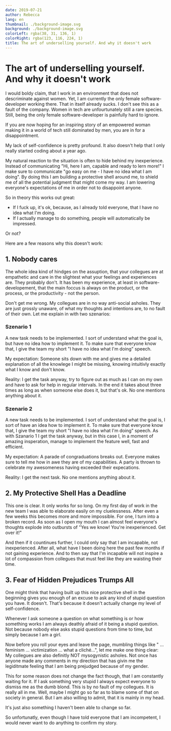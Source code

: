 ```yaml
---
date: 2019-07-21
author: Rebecca
lang: en
thumbnail: ./background-image.svg
background: ./background-image.svg
colorLeft: rgba(38, 31, 136, 1)
colorRight: rgba(123, 116, 224, 1)
title: The art of underselling yourself. And why it doesn't work
---
```


# The art of underselling yourself. <br/> And why it doesn't work 

I would boldy claim, that I work in an environment that does not descriminate against women. Yet, I am currently the only female software-developer working there. That in itself already sucks. I don't see this as a fault of the company. Women in tech are unfourtunately still a rare species. Still, being the only female software-developer is painfully hard to ignore.

If you are now hoping for an inspiring story of an empowered woman making it in a world of tech still dominated by men, you are in for a disappointment. 

My lack of self-confidence is pretty profound. It also doesn't help that I only really started coding about a year ago. 

My natural reaction to the situation is often to hide behind my inexperience. Instead of communicating "Hi, here I am, capable and ready to lern more!" I make sure to communicate "go easy on me - I have no idea what I am doing". By doing this I am building a protective shell around me, to shield me of all the potential judgment that might come my way. I am lowering everyone's expectations of me in order not to disappoint anyone. 

So in theory this works out great: 

- If I fuck up, it's ok, because, as I already told everyone, that I have no idea what I'm doing. 
- If I actually manage to do something, people will automatically be impressed. 

Or not?

Here are a few reasons why this doesn't work: 

## 1. Nobody cares
The whole idea kind of hindges on the assuption, that your collegues are at empathetic and care in the slightest what your feelings and experiences are. They probably don't. It has been my experience, at least in software-developement, that the main foccus is always on the product, or the process, or the productivity - not the person. 

Don't get me wrong. My collegues are in no way anti-social asholes. They are just grossly unaware, of what my thoughts and intentions are, to no fault of their own. Let me explain in with two szenarios: 

### Szenario 1
A new task needs to be implemented. I sort of understand what the goal is, but have no idea how to implement it. To make sure that everyone know that, I give the team my short "I have no idea what I'm doing" speech. 

My expectation: Someone sits down with me and gives me a detailed explanation of all the knowlege I might be missing, knowing intuitivly exactly what I know and don't know. 

Reality: I get the task anyway, try to figure out as much as I can on my own and have to ask for help in regular intervals. In the end it takes about three times as long as when someone else does it, but that's ok. No one mentions anything about it. 

### Szenario 2 
A new task needs to be implemented. I sort of understand what the goal is, I sort of have an idea how to implement it. To make sure that everyone know that, I give the team my short "I have no idea what I'm doing" speech. As with Szanario 1 I get the task anyway, but in this case I, in a moment of amazing insperation, manage to implement the feature well, fast and efficient. 

My expectation: A parade of congraduations breaks out. Everyone makes sure to tell me how in awe they are of my capabilities. A party is thrown to celebrate my awesomeness having exceeded their expecations. 

Reality: I get the next task. No one mentions anything about it. 
 

## 2. My Protective Shell Has a Deadline
This one is clear. It only works for so long. On my first day of work in the new team I was able to elaborate easily on my cluelessness. After even a few weeks this becomes more and more impossible. For one, I turn into a broken record. As soon as I open my mouth I can almost feel everyone's thoughts explode into outbursts of "Yes we know! You're inexperienced. Get over it!" 

And then if it countinues further, I could only say that I am incapable, not inexperienced. After all, what have I been doing here the past few months if not gaining experience. And to then say that I'm incapable will not inspire a lot of compassion from collegues that must feel like they are waisting their time. 


## 3. Fear of Hidden Prejudices Trumps All
One might think that having built up this nice protective shell in the beginning gives you enough of an excuse to ask any kind of stupid question you have. It doesn't. That's because it doesn't actually change my level of self-confidence. 

Whenever I ask someone a question on what something is or how something works I am always deathly afraid of it being a stupid question. Not because nobody else asks stupid questions from time to time, but simply because I am a girl. 

Now before you roll your eyes and leave the page, mumbling things like " ... feminism ... victimization ... what a cliché...", let me make one thing clear: My collegues are also definitly NOT mysogynistic asholes. Not once has anyone made any comments in my direction that has givin me the legiditmate feeling that I am being prejudged because of my gender. 

This for some reason does not change the fact though, that I am constantly waiting for it. If I ask something very stupid I always expect everyone to dismiss me as the dumb blond. This is by no fault of my collegues. It is really all in me. Well, maybe I might go so far as to blame some of that on society in general. But I am also willing to admit, that it is mainly in my head. 

It's just also something I haven't been able to change so far.

So unfortunatly, even though I have told everyone that I am incompetent, I would never want to do anything to confirm my story. 
